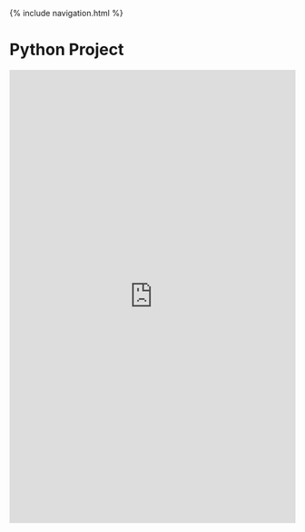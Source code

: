 {% include navigation.html %}

# Python Project

<iframe frameborder="0" width="100%" height="800px" src="https://replit.com/@SonakshiBhalla/Sonakshi?lite=true#main.py">

## Replit Artifacts
### Week 0
### Week 1
Factors w/ Class:
def factorsclass():
  class factorial:
      def Find(self, n):
          for i in range(1, n+1):
              if n % i == 0:
                  print(i)

  print("Enter a Number: ", end="")
  try:
      num = int(input())
      print(end="")
      ans = factorial()
      ans.Find(num)
  except ValueError:
    print("Invalid Input!")

if __name__ == "__main__":
    factorsclass()
```
Factorial:
```
  def factorial():   
    def fac(n):
      if n == 1 or n == 0:
          return 1
      else:
          return n * fac(n-1)
    num = int(input("Enter a number for factorial: "))
    if num < 0:
        print("factorial does not exist for negative numbers")
    else:
        print(fac(num))

if __name__ == "__main__":
    factorial()
```
### Week 2
Factors Imperative:
```
  def factorsimp():
  def factorial(n):
      for i in range(1, n+1):
          if n % i == 0:
              print(i)
      print()

  print("Enter a Number: ", end="")
  try:
      number= int(input())
      print(end="")
      factorial(number)
  except ValueError:
      print("Invalid Input!")

if __name__ == "__main__":
    factorsimp()
```
Palindrome:
```
  def palindrome():
  class Palindrome(object): 
      def function(self, a_string): 
          self.a_string = a_string 
          len_a = len(self.a_string) 
          x = int(len_a / 2) 
 
          if self.a_string[0:x] == self.a_string[-1:-x - 1:-1]: 
              print("This is a Palindrome String") 
          else: 
              print("This is not a Palindrome String") 
 
 
  x = input("Enter the String: ")  
  Object = Palindrome() 
  
  Object.function(x)

if __name__ == "__main__":
    palindrome()

```
Partner code:
```
  class newFibonacci(): # ethan commit, fibonacci with OOP
  def __init__(self):
    print("1", end=" ") # 0 will always start the sequence
  def __call__(self, n):
    x = 0
    y = 1
    z = 0
    fs = []
    for i in range(n-1):
        z = x + y
        x = y
        y = z
        i += 1
        fs.append(z)
        print(z, end = " ")
    print()
      
def testerf(): # tester for OOP fibonacci
  try:
    y = int(input("Enter to what term you want the fibonacci sequence to go to: "))
    f = newFibonacci()
    f(y)
  except:
    print("Something went wrong")

```
### Week 3
